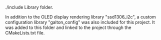 ./include
Library folder.

In addition to the OLED display rendering library "ssd1306_i2c",
a custom configuration library "galton_config" was also included for this project.
It was added to this folder and linked to the project through the CMakeLists.txt file.